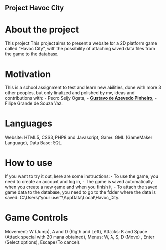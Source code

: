 ## Project Havoc City

# About the project

This project 
This project aims to present a website for a 2D platform game called “Havoc City”, 
with the possibility of attaching saved data files from the game to the database. 

# Motivation

This is a school assignment to test and learn new abilities, done with more 3 other peoples,
but only finalized and polished by me, ideas and contributions with: 
    - Pedro Seijy Ogata,
    - **[Gustavo de Azevedo Pinheiro](https://github.com/Azevedogz)**,
    - Filipe Grande de Souza Vaz.

# Languages

Website: HTML5, CSS3, PHP8 and Javascript,
Game: GML (GameMaker Language),
Data Base: SQL.

# How to use

If you want to try it out, here are some instructions:
    - To use the game, you need to create an account and log in,
    - The game is saved automatically when you create a new game and when you finish it,
    - To attach the saved game data to the database, you need to go to the folder where the data is saved: C:\Users\“your user”\AppData\Local\Havoc_City.

# Game Controls

Movement: W (Jump), A and D (Rigth and Left),
Attacks: K and Space (Attack special with 20 mana obtained),
Menus: W, A, S, D (Move) , Enter (Select options), Escape (To cancel).